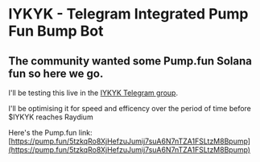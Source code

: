 # IYKYK - Telegram Integrated Pump Fun Bump Bot

## The community wanted some Pump.fun Solana fun so here we go.

I'll be testing this live in the [IYKYK Telegram group](https://t.me/IYKYK_Solana1).

I'll be optimising it for speed and efficency over the period of time before $IYKYK reaches Raydium

Here's the Pump.fun link: [https://pump.fun/5tzkqRo8XjHefzuJumij7suA6N7nTZA1FSLtzM8Bpump](https://pump.fun/5tzkqRo8XjHefzuJumij7suA6N7nTZA1FSLtzM8Bpump)

